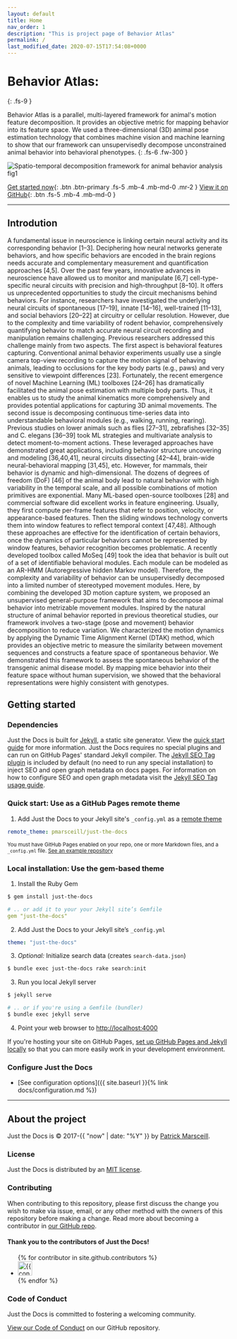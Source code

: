 ```yaml
---
layout: default
title: Home
nav_order: 1
description: "This is project page of Behavior Atlas"
permalink: /
last_modified_date: 2020-07-15T17:54:08+0000
---
```


# Behavior Atlas: 
{: .fs-9 }

Behavior Atlas is a parallel, multi-layered framework for animal's motion feature decomposition. It provides an objective metric for mapping behavior into its feature space. We used a three-dimensional (3D) animal pose estimation technology that combines machine vision and machine learning to show that our framework can unsupervisedly decompose unconstrained animal behavior into behavioral phenotypes. 
{: .fs-6 .fw-300 }

![Spatio-temporal decomposition framework for animal behavior analysis fig1](https://behavioratlas.netlify.app/imgs/fig1.svg "Figure1")

[Get started now](#getting-started){: .btn .btn-primary .fs-5 .mb-4 .mb-md-0 .mr-2 } [View it on GitHub](https://github.com/huangkang314/HierBehaveTome){: .btn .fs-5 .mb-4 .mb-md-0 }

---
## Introdution
A fundamental issue in neuroscience is linking certain neural activity and its corresponding behavior [1–3]. Deciphering how neural networks generate behaviors, and how specific behaviors are encoded in the brain regions needs accurate and complementary measurement and quantification approaches [4,5]. Over the past few years, innovative advances in neuroscience have allowed us to monitor and manipulate [6,7] cell-type-specific neural circuits with precision and high-throughput [8–10]. It offers us unprecedented opportunities to study the circuit mechanisms behind behaviors. For instance, researchers have investigated the underlying neural circuits of spontaneous [17–19], innate [14–16], well-trained [11–13], and social behaviors [20–22] at circuitry or cellular resolution. However, due to the complexity and time variability of rodent behavior, comprehensively quantifying behavior to match accurate neural circuit recording and manipulation remains challenging.
Previous researchers addressed this challenge mainly from two aspects. The first aspect is behavioral features capturing. Conventional animal behavior experiments usually use a single camera top-view recording to capture the motion signal of behaving animals, leading to occlusions for the key body parts (e.g., paws) and very sensitive to viewpoint differences [23]. Fortunately, the recent emergence of novel Machine Learning (ML) toolboxes [24–26] has dramatically facilitated the animal pose estimation with multiple body parts. Thus, it enables us to study the animal kinematics more comprehensively and provides potential applications for capturing 3D animal movements. The second issue is decomposing continuous time-series data into understandable behavioral modules (e.g., walking, running, rearing). Previous studies on lower animals such as flies [27–31], zebrafishes [32–35] and C. elegans [36–39] took ML strategies and multivariate analysis to detect moment-to-moment actions. These leveraged approaches have demonstrated great applications, including behavior structure uncovering and modeling [36,40,41], neural circuits dissecting [42–44], brain-wide neural-behavioral mapping [31,45], etc. 
However, for mammals, their behavior is dynamic and high-dimensional. The dozens of degrees of freedom (DoF) [46] of the animal body lead to natural behavior with high variability in the temporal scale, and all possible combinations of motion primitives are exponential. Many ML-based open-source toolboxes [28] and commercial software did excellent works in feature engineering. Usually, they first compute per-frame features that refer to position, velocity, or appearance-based features. Then the sliding windows technology converts them into window features to reflect temporal context [47,48]. Although these approaches are effective for the identification of certain behaviors, once the dynamics of particular behaviors cannot be represented by window features, behavior recognition becomes problematic. A recently developed toolbox called MoSeq [49] took the idea that behavior is built out of a set of identifiable behavioral modules. Each module can be modeled as an AR-HMM (Autoregressive hidden Markov model). Therefore, the complexity and variability of behavior can be unsupervisedly decomposed into a limited number of stereotyped movement modules. 
Here, by combining the developed 3D motion capture system, we proposed an unsupervised general-purpose framework that aims to decompose animal behavior into metrizable movement modules. Inspired by the natural structure of animal behavior reported in previous theoretical studies, our framework involves a two-stage (pose and movement) behavior decomposition to reduce variation. We characterized the motion dynamics by applying the Dynamic Time Alignment Kernel (DTAK) method, which provides an objective metric to measure the similarity between movement sequences and constructs a feature space of spontaneous behavior. We demonstrated this framework to assess the spontaneous behavior of the transgenic animal disease model. By mapping mice behavior into their feature space without human supervision, we showed that the behavioral representations were highly consistent with genotypes.


## Getting started

### Dependencies

Just the Docs is built for [Jekyll](https://jekyllrb.com), a static site generator. View the [quick start guide](https://jekyllrb.com/docs/) for more information. Just the Docs requires no special plugins and can run on GitHub Pages' standard Jekyll compiler. The [Jekyll SEO Tag plugin](https://github.com/jekyll/jekyll-seo-tag) is included by default (no need to run any special installation) to inject SEO and open graph metadata on docs pages. For information on how to configure SEO and open graph metadata visit the [Jekyll SEO Tag usage guide](https://jekyll.github.io/jekyll-seo-tag/usage/).

### Quick start: Use as a GitHub Pages remote theme

1. Add Just the Docs to your Jekyll site's `_config.yml` as a [remote theme](https://blog.github.com/2017-11-29-use-any-theme-with-github-pages/)
```yaml
remote_theme: pmarsceill/just-the-docs
```
<small>You must have GitHub Pages enabled on your repo, one or more Markdown files, and a `_config.yml` file. [See an example repository](https://github.com/pmarsceill/jtd-remote)</small>

### Local installation: Use the gem-based theme

1. Install the Ruby Gem
```bash
$ gem install just-the-docs
```
```yaml
# .. or add it to your your Jekyll site’s Gemfile
gem "just-the-docs"
```
2. Add Just the Docs to your Jekyll site’s `_config.yml`
```yaml
theme: "just-the-docs"
```
3. _Optional:_ Initialize search data (creates `search-data.json`)
```bash
$ bundle exec just-the-docs rake search:init
```
3. Run you local Jekyll server
```bash
$ jekyll serve
```
```bash
# .. or if you're using a Gemfile (bundler)
$ bundle exec jekyll serve
```
4. Point your web browser to [http://localhost:4000](http://localhost:4000)

If you're hosting your site on GitHub Pages, [set up GitHub Pages and Jekyll locally](https://help.github.com/en/articles/setting-up-your-github-pages-site-locally-with-jekyll) so that you can more easily work in your development environment.

### Configure Just the Docs

- [See configuration options]({{ site.baseurl }}{% link docs/configuration.md %})

---

## About the project

Just the Docs is &copy; 2017-{{ "now" | date: "%Y" }} by [Patrick Marsceill](http://patrickmarsceill.com).

### License

Just the Docs is distributed by an [MIT license](https://github.com/pmarsceill/just-the-docs/tree/master/LICENSE.txt).

### Contributing

When contributing to this repository, please first discuss the change you wish to make via issue,
email, or any other method with the owners of this repository before making a change. Read more about becoming a contributor in [our GitHub repo](https://github.com/pmarsceill/just-the-docs#contributing).

#### Thank you to the contributors of Just the Docs!

<ul class="list-style-none">
{% for contributor in site.github.contributors %}
  <li class="d-inline-block mr-1">
     <a href="{{ contributor.html_url }}"><img src="{{ contributor.avatar_url }}" width="32" height="32" alt="{{ contributor.login }}"/></a>
  </li>
{% endfor %}
</ul>

### Code of Conduct

Just the Docs is committed to fostering a welcoming community.

[View our Code of Conduct](https://github.com/pmarsceill/just-the-docs/tree/master/CODE_OF_CONDUCT.md) on our GitHub repository.
